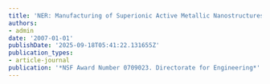 ```yaml
---
title: 'NER: Manufacturing of Superionic Active Metallic Nanostructures'
authors:
- admin
date: '2007-01-01'
publishDate: '2025-09-18T05:41:22.131655Z'
publication_types:
- article-journal
publication: '*NSF Award Number 0709023. Directorate for Engineering*'
---
```

